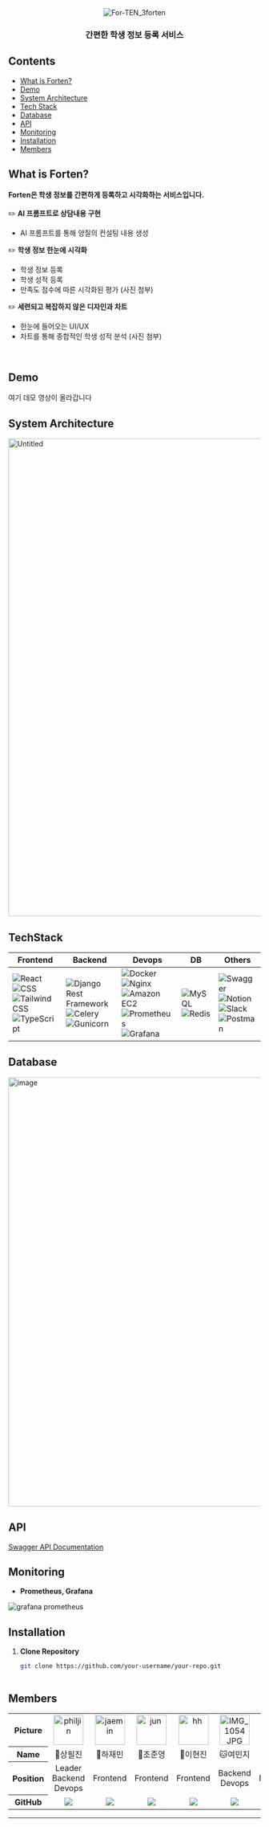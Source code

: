 <div align="center">
  <img src="https://github.com/Techeer-H/frontend/assets/74411978/9c586935-97ac-4ff5-a9b5-14b68553a4d9" alt="For-TEN_3forten">
  

<br>
<h3>
 간편한 학생 정보 등록 서비스
</h3>
</div>

## **Contents**

- [What is Forten?](#what-is-forten)
- [Demo](#demo)
- [System Architecture](#system-architecture)
- [Tech Stack](#techstack)
- [Database](#database)
- [API](#api)
- [Monitoring](#monitoring)
- [Installation](#installation)
- [Members](#members)


## **What is Forten?**


**Forten은 학생 정보를 간편하게 등록하고 시각화하는 서비스입니다.**
<br>
<br>
 ✏️ **AI 프롬프트로 상담내용 구현**
   - AI 프롬프트를 통해 양질의 컨설팅 내용 생성


✏️  **학생 정보 한눈에 시각화**
   - 학생 정보 등록
   - 학생 성적 등록
   - 만족도 점수에 따른 시각화된 평가
   (사진 첨부)

✏️ **세련되고 복잡하지 않은 디자인과 차트**
   - 한눈에 들어오는 UI/UX
   - 차트를 통해 종합적인 학생 성적 분석
   (사진 첨부)

<br>

## **Demo**
여기 데모 영상이 올라갑니다


## **System Architecture**
<img width="952" alt="Untitled" src="https://github.com/Techeer-H/frontend/assets/74411978/091067f9-4e7d-44a9-8ecd-4a5f2a32f7a4">


## **TechStack**
| Frontend | Backend | Devops | DB | Others |
| --- | --- | --- | --- | --- |
| ![React](https://img.shields.io/badge/react-444444?style=for-the-badge&logo=react) ![CSS](https://img.shields.io/badge/CSS-1572B6?style=for-the-badge&logo=css3&logoColor=white) ![Tailwind CSS](https://img.shields.io/badge/Tailwind_CSS-38B2AC?style=for-the-badge&logo=tailwind-css&logoColor=white) ![TypeScript](https://img.shields.io/badge/TypeScript-007ACC?style=for-the-badge&logo=typescript&logoColor=white) | ![Django Rest Framework](https://img.shields.io/badge/Django_Rest_Framework-092E20?style=for-the-badge&logo=django&logoColor=white) ![Celery](https://img.shields.io/badge/Celery-37814A?style=for-the-badge&logo=celery&logoColor=white) ![Gunicorn](https://img.shields.io/badge/Gunicorn-366B9E?style=for-the-badge&logo=gunicorn&logoColor=white) | ![Docker](https://img.shields.io/badge/Docker-2496ED?style=for-the-badge&logo=docker&logoColor=white) ![Nginx](https://img.shields.io/badge/Nginx-269539?style=for-the-badge&logo=nginx&logoColor=white) ![Amazon EC2](https://img.shields.io/badge/Amazon_EC2-232F3E?style=for-the-badge&logo=amazon-aws&logoColor=white) ![Prometheus](https://img.shields.io/badge/Prometheus-E6522C?style=for-the-badge&logo=prometheus&logoColor=white) ![Grafana](https://img.shields.io/badge/Grafana-F46800?style=for-the-badge&logo=grafana&logoColor=white) | ![MySQL](https://img.shields.io/badge/MySQL-4479A1?style=for-the-badge&logo=mysql&logoColor=white) ![Redis](https://img.shields.io/badge/Redis-DC382D?style=for-the-badge&logo=redis&logoColor=white) | ![Swagger](https://img.shields.io/badge/Swagger-85EA2D?style=for-the-badge&logo=swagger&logoColor=black) ![Notion](https://img.shields.io/badge/Notion-000000?style=for-the-badge&logo=notion&logoColor=white) ![Slack](https://img.shields.io/badge/Slack-4A154B?style=for-the-badge&logo=slack&logoColor=white) ![Postman](https://img.shields.io/badge/Postman-FF6C37?style=for-the-badge&logo=postman&logoColor=white) |



## **Database**
<img width="855" alt="image" src="https://github.com/Techeer-H/frontend/assets/74411978/2dc82946-9425-4fda-a7de-30ea9c4147da">


## **API**

[Swagger API Documentation](http://3.37.41.244:8000/swagger/ )


## **Monitoring**

- **Prometheus, Grafana**
  
![grafana prometheus](https://github.com/Techeer-H/frontend/assets/154998592/c2c52003-1324-4eb5-907b-e7d293f0497e)





## **Installation**

1. **Clone Repository**
   ```bash
   git clone https://github.com/your-username/your-repo.git

   

## **Members**
<table width="950px">
    <thead>
    </thead>
    <tbody>
    <tr>
        <th>Picture</th>
        <td width="100" align="center">
            <a href="https://github.com/philjin97">
        <img src="https://github.com/Techeer-H/frontend/assets/74411978/c54061c4-a693-47b9-ad56-6905342585e9" width="60" height="60" alt="philjin">
            </a>
        </td>
        <td width="100" align="center">
    <a href="https://github.com/penloo">
        <img src="https://github.com/Techeer-H/frontend/assets/74411978/1010dfa7-7901-41da-b867-1c080b076c46" width="60" height="60" alt="jaemin">
    </a>
</td>
<td width="100" align="center">
    <a href="https://github.com/JunYoung02">
        <img src="https://github.com/Techeer-H/frontend/assets/74411978/304d569f-548c-4807-9ce7-c575097aa9f0" width="60" height="60" alt="jun">
    </a>
</td>
<td width="100" align="center">
    <a href="https://github.com/GirlsLikeMeY">
        <img src="https://github.com/Techeer-H/frontend/assets/74411978/d980c186-d744-4441-9dcd-85d3c97f93cd" width="60" height="60" alt="hh">
    </a>
</td>
<td width="100" align="center">
    <a href="https://github.com/yeomj051">
        <img src="https://github.com/Techeer-H/frontend/assets/74411978/af3230c3-db06-4799-a101-5641591d34dc" width="60" height="60" alt="IMG_1054 JPG">
    </a>
</td>
<td width="100" align="center">
    <a href="https://github.com/DanielKim7305">
        <img src="https://github.com/Techeer-H/frontend/assets/74411978/b8484017-14a9-4a39-a7c4-57b617921d69" width="60" height="60" alt="jun">
    </a>
</td>
    </tr>
    <tr>
        <th>Name</th>
        <td width="100" align="center">🐶상필진</td>
        <td width="100" align="center">🐼하재민</td>
        <td width="100" align="center">🐹조준영</td>
        <td width="100" align="center">🐰이현진</td>
        <td width="100" align="center">🐱여민지</td>
        <td width="100" align="center">🦊김준범</td>
    </tr>
    <tr>
        <th>Position</th>
        <td width="150" align="center">
            Leader<br>
            Backend<br>
            Devops<br>
        </td>
        <td width="150" align="center">
            Frontend<br>
        </td>
        <td width="150" align="center">
            Frontend<br>
        </td>
        <td width="150" align="center">
            Frontend<br>
        </td>
        <td width="150" align="center">
            Backend<br>
            Devops<br>
        </td>
        <td width="150" align="center">
            Frontend<br>
        </td>
    </tr>
    <tr>
        <th>GitHub</th>
        <td width="100" align="center">
            <a href="https://github.com/philjin97">
                <img src="http://img.shields.io/badge/philjin97-green?style=social&logo=github"/>
            </a>
        </td>
        <td width="100" align="center">
            <a href="https://github.com/penloo">
                <img src="http://img.shields.io/badge/penloo-green?style=social&logo=github"/>
            </a>
        </td>
        <td width="100" align="center">
            <a href="https://github.com/JunYoung02">  
                <img src="http://img.shields.io/badge/JunYoung02-green?style=social&logo=github"/>
            </a>
        </td>
        <td width="100" align="center">
            <a href="https://github.com/GirlsLikeMeY">
                <img src="http://img.shields.io/badge/GirlsLikeMeY-green?style=social&logo=github"/>
            </a>
        </td>
        <td width="100" align="center">
            <a href="https://github.com/yeomj051">
                <img src="http://img.shields.io/badge/yeomj051-green?style=social&logo=github"/>
            </a>
        </td>
         <td width="100" align="center">
            <a href="https://github.com/DanielKim7305">
                <img src="http://img.shields.io/badge/DanielKim7305-green?style=social&logo=github"/>
            </a>
        </td>
    </tr>
    </tbody>
</table>
<hr>

